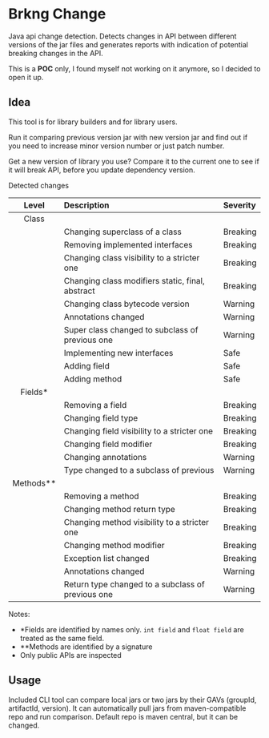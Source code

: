 # Brkng Change

Java api change detection. Detects changes in API between different versions of the jar files and
generates reports with indication of potential breaking changes in the API.

This is a **POC** only, I found myself not working on it anymore, so I decided to open it up.

## Idea

This tool is for library builders and for library users. 

Run it comparing previous version jar with new version jar and find out if you need to increase minor version number or just patch number.

Get a new version of library you use? Compare it to the current one to see if it will break API, before you update
dependency version.

Detected changes

| Level       | Description                                           | Severity |
|:-----------:|:------------------------------------------------------|:---------|
| Class       |                                                       |          |
|             | Changing superclass of a class                        | Breaking |
|             | Removing implemented interfaces                       | Breaking |
|             | Changing class visibility to a stricter one           | Breaking |
|             | Changing class modifiers static, final, abstract      | Breaking |
|             | Changing class bytecode version                       | Warning  |
|             | Annotations changed                                   | Warning  |
|             | Super class changed to subclass of previous one       | Warning  |
|             | Implementing new interfaces                           | Safe     |
|             | Adding field                                          | Safe     |
|             | Adding method                                         | Safe     |
| Fields*     |                                                       |          |
|             | Removing a field                                      | Breaking |
|             | Changing field type                                   | Breaking |
|             | Changing field visibility to a stricter one           | Breaking |
|             | Changing field modifier                               | Breaking |
|             | Changing annotations                                  | Warning  |
|             | Type changed to a subclass of previous                | Warning  |
| Methods**   |                                                       |          |
|             | Removing a method                                     | Breaking |  
|             | Changing method return type                           | Breaking | 
|             | Changing method visibility to a stricter one          | Breaking |
|             | Changing method modifier                              | Breaking |  
|             | Exception list changed                                | Breaking |
|             | Annotations changed                                   | Warning  |
|             | Return type changed to a subclass of previous one     | Warning  |

Notes:
 - *Fields are identified by names only. `int field` and `float field` are treated as the same field.
 - **Methods are identified by a signature
 - Only public APIs are inspected 
 
 
## Usage

Included CLI tool can compare local jars or two jars by their GAVs (groupId, artifactId, version). It can automatically
pull jars from maven-compatible repo and run comparison. Default repo is maven central, but it can be changed.  